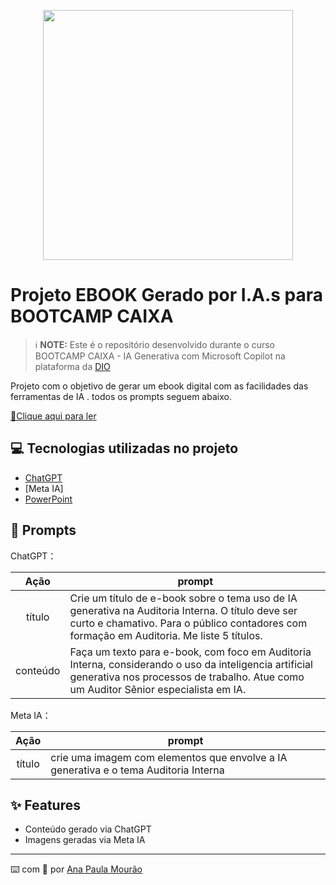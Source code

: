 <p align="center">
<img 
    src="./https://github.com/anapmourao/E-BOOK/capa_livro.jpg"
    width="400"  
/>
</p>

# Projeto EBOOK Gerado por I.A.s para BOOTCAMP CAIXA


 > ℹ️ **NOTE:** Este é o repositório desenvolvido durante o curso BOOTCAMP CAIXA - IA Generativa com Microsoft Copilot na plataforma da [DIO](https://dio.me)

Projeto com o objetivo de gerar um ebook digital com as facilidades das ferramentas de IA . todos os prompts
seguem abaixo.

<a href="[https://github.com/anapmourao/E-BOOK" title="View PDF now"> 📕Clique aqui para ler</a>

## 💻 Tecnologias utilizadas no projeto

- [ChatGPT](https://chat.openai.com/) 
- [Meta IA]
- [PowerPoint](https://www.microsoft.com/en/microsoft-365/powerpoint)

## 🧠 Prompts


ChatGPT：

|   Ação   | prompt                                                                                                                                                                                                                                                                         |
| :------: | ------------------------------------------------------------------------------------------------------------------------------------------------------------------------------------------------------------------------------------------------------------------------------ |
|  título  | Crie um título de e-book sobre o tema  uso de IA generativa na Auditoria Interna.  O título deve ser curto e chamativo. Para o público contadores com formação em Auditoria.  Me liste 5 títulos.                                                        |
| conteúdo | Faça um texto para e-book, com foco em Auditoria Interna, considerando o uso da inteligencia artificial generativa nos processos de trabalho.  Atue como um Auditor Sênior especialista em IA.

Meta IA：

|  Ação  | prompt                                                                                 |
| :----: | -------------------------------------------------------------------------------------- |
| título | crie uma imagem com elementos que envolve a IA generativa e o tema Auditoria Interna |

## ✨ Features

- Conteúdo gerado via ChatGPT
- Imagens geradas via Meta IA

---

⌨️ com 💜 por [Ana Paula Mourão](https://github.com/anapmourao)
